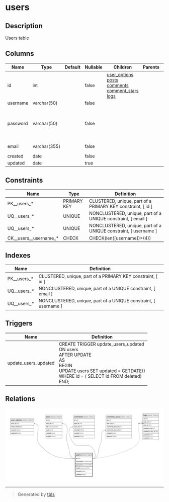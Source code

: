 # users

## Description

Users table

## Columns

| Name | Type | Default | Nullable | Children | Parents | Comment |
| ---- | ---- | ------- | -------- | -------- | ------- | ------- |
| id | int |  | false | [user_options](user_options.md) [posts](posts.md) [comments](comments.md) [comment_stars](comment_stars.md) [logs](logs.md) |  |  |
| username | varchar(50) |  | false |  |  |  |
| password | varchar(50) |  | false |  |  | long long long long long long long long long long long long long long long long long long long long long description |
| email | varchar(355) |  | false |  |  | ex. user@example.com |
| created | date |  | false |  |  |  |
| updated | date |  | true |  |  |  |

## Constraints

| Name | Type | Definition |
| ---- | ---- | ---------- |
| PK__users_* | PRIMARY KEY | CLUSTERED, unique, part of a PRIMARY KEY constraint, [ id ] |
| UQ__users_* | UNIQUE | NONCLUSTERED, unique, part of a UNIQUE constraint, [ email ] |
| UQ__users_* | UNIQUE | NONCLUSTERED, unique, part of a UNIQUE constraint, [ username ] |
| CK__users__username_* | CHECK | CHECK(len([username])>(4)) |

## Indexes

| Name | Definition |
| ---- | ---------- |
| PK__users_* | CLUSTERED, unique, part of a PRIMARY KEY constraint, [ id ] |
| UQ__users_* | NONCLUSTERED, unique, part of a UNIQUE constraint, [ email ] |
| UQ__users_* | NONCLUSTERED, unique, part of a UNIQUE constraint, [ username ] |

## Triggers

| Name | Definition |
| ---- | ---------- |
| update_users_updated | CREATE TRIGGER update_users_updated<br>ON users<br>AFTER UPDATE<br>AS<br>BEGIN<br>  UPDATE users SET updated = GETDATE()<br>  WHERE id = ( SELECT id FROM deleted)<br>END; |

## Relations

![er](users.png)

---

> Generated by [tbls](https://github.com/k1LoW/tbls)
